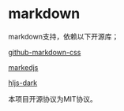 # markdown

markdown支持，依赖以下开源库；

[github-markdown-css](https://github.com/sindresorhus/github-markdown-css)

[markedjs](https://github.com/markedjs/marked)

[hljs-dark](https://github.com/dracula/highlightjs)

本项目开源协议为MIT协议。